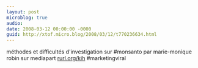 ```yaml
---
layout: post
microblog: true
audio: 
date: 2008-03-12 00:00:00 -0000
guid: http://xtof.micro.blog/2008/03/12/t770236634.html
---
```

méthodes et difficultés d'investigation sur #monsanto par marie-monique robin sur mediapart [rurl.org/kih](http://rurl.org/kih)  #marketingviral
